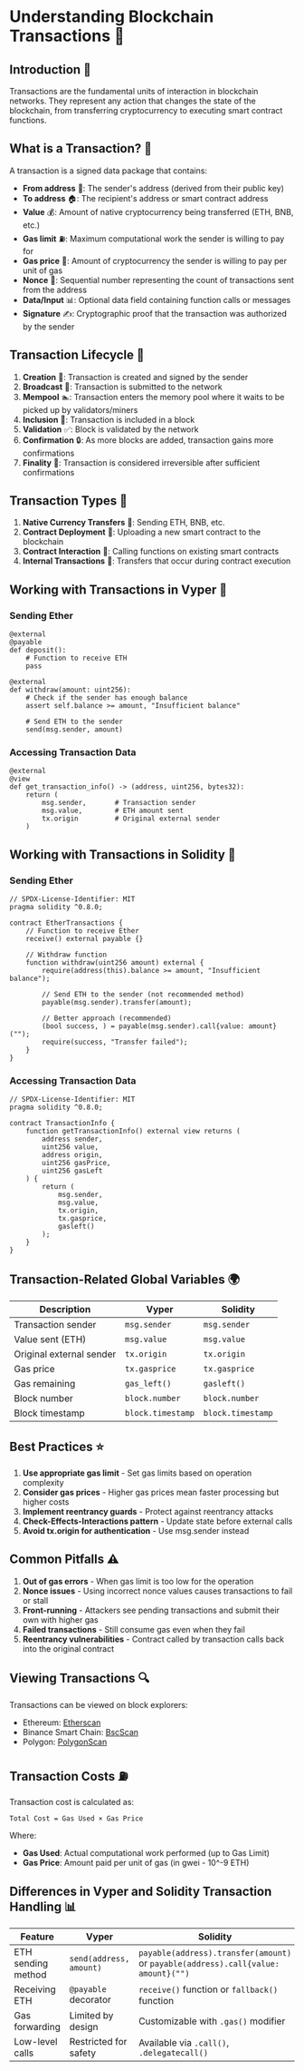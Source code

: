 # Understanding Blockchain Transactions 🔄

## Introduction 🌟
Transactions are the fundamental units of interaction in blockchain networks. They represent any action that changes the state of the blockchain, from transferring cryptocurrency to executing smart contract functions.

## What is a Transaction? 📝

A transaction is a signed data package that contains:
- **From address** 👤: The sender's address (derived from their public key)
- **To address** 🏠: The recipient's address or smart contract address
- **Value** 💰: Amount of native cryptocurrency being transferred (ETH, BNB, etc.)
- **Gas limit** ⛽: Maximum computational work the sender is willing to pay for
- **Gas price** 💸: Amount of cryptocurrency the sender is willing to pay per unit of gas
- **Nonce** 🔢: Sequential number representing the count of transactions sent from the address
- **Data/Input** 📊: Optional data field containing function calls or messages
- **Signature** ✍️: Cryptographic proof that the transaction was authorized by the sender

## Transaction Lifecycle 🔄

1. **Creation** 📝: Transaction is created and signed by the sender
2. **Broadcast** 📡: Transaction is submitted to the network
3. **Mempool** 🏊: Transaction enters the memory pool where it waits to be picked up by validators/miners
4. **Inclusion** 🧩: Transaction is included in a block
5. **Validation** ✅: Block is validated by the network
6. **Confirmation** 🔒: As more blocks are added, transaction gains more confirmations
7. **Finality** 🏁: Transaction is considered irreversible after sufficient confirmations

## Transaction Types 🔀

1. **Native Currency Transfers** 💱: Sending ETH, BNB, etc.
2. **Contract Deployment** 🚀: Uploading a new smart contract to the blockchain
3. **Contract Interaction** 🤝: Calling functions on existing smart contracts
4. **Internal Transactions** 🔄: Transfers that occur during contract execution

## Working with Transactions in Vyper 🐍

### Sending Ether
```vyper
@external
@payable
def deposit():
    # Function to receive ETH
    pass

@external
def withdraw(amount: uint256):
    # Check if the sender has enough balance
    assert self.balance >= amount, "Insufficient balance"
    
    # Send ETH to the sender
    send(msg.sender, amount)
```

### Accessing Transaction Data
```vyper
@external
@view
def get_transaction_info() -> (address, uint256, bytes32):
    return (
        msg.sender,       # Transaction sender
        msg.value,        # ETH amount sent
        tx.origin         # Original external sender
    )
```

## Working with Transactions in Solidity 💎

### Sending Ether
```solidity
// SPDX-License-Identifier: MIT
pragma solidity ^0.8.0;

contract EtherTransactions {
    // Function to receive Ether
    receive() external payable {}
    
    // Withdraw function
    function withdraw(uint256 amount) external {
        require(address(this).balance >= amount, "Insufficient balance");
        
        // Send ETH to the sender (not recommended method)
        payable(msg.sender).transfer(amount);
        
        // Better approach (recommended)
        (bool success, ) = payable(msg.sender).call{value: amount}("");
        require(success, "Transfer failed");
    }
}
```

### Accessing Transaction Data
```solidity
// SPDX-License-Identifier: MIT
pragma solidity ^0.8.0;

contract TransactionInfo {
    function getTransactionInfo() external view returns (
        address sender,
        uint256 value,
        address origin,
        uint256 gasPrice,
        uint256 gasLeft
    ) {
        return (
            msg.sender,
            msg.value,
            tx.origin,
            tx.gasprice,
            gasleft()
        );
    }
}
```

## Transaction-Related Global Variables 🌍

| Description | Vyper | Solidity |
|-------------|-------|----------|
| Transaction sender | `msg.sender` | `msg.sender` |
| Value sent (ETH) | `msg.value` | `msg.value` |
| Original external sender | `tx.origin` | `tx.origin` |
| Gas price | `tx.gasprice` | `tx.gasprice` |
| Gas remaining | `gas_left()` | `gasleft()` |
| Block number | `block.number` | `block.number` |
| Block timestamp | `block.timestamp` | `block.timestamp` |

## Best Practices ⭐

1. **Use appropriate gas limit** - Set gas limits based on operation complexity
2. **Consider gas prices** - Higher gas prices mean faster processing but higher costs
3. **Implement reentrancy guards** - Protect against reentrancy attacks
4. **Check-Effects-Interactions pattern** - Update state before external calls
5. **Avoid tx.origin for authentication** - Use msg.sender instead

## Common Pitfalls ⚠️

1. **Out of gas errors** - When gas limit is too low for the operation
2. **Nonce issues** - Using incorrect nonce values causes transactions to fail or stall
3. **Front-running** - Attackers see pending transactions and submit their own with higher gas
4. **Failed transactions** - Still consume gas even when they fail
5. **Reentrancy vulnerabilities** - Contract called by transaction calls back into the original contract

## Viewing Transactions 🔍

Transactions can be viewed on block explorers:
- Ethereum: [Etherscan](https://etherscan.io)
- Binance Smart Chain: [BscScan](https://bscscan.com)
- Polygon: [PolygonScan](https://polygonscan.com)

## Transaction Costs ⛽

Transaction cost is calculated as:
```
Total Cost = Gas Used × Gas Price
```

Where:
- **Gas Used**: Actual computational work performed (up to Gas Limit)
- **Gas Price**: Amount paid per unit of gas (in gwei - 10^-9 ETH)

## Differences in Vyper and Solidity Transaction Handling 📊

| Feature | Vyper | Solidity |
|---------|-------|----------|
| ETH sending method | `send(address, amount)` | `payable(address).transfer(amount)` or `payable(address).call{value: amount}("")` |
| Receiving ETH | `@payable` decorator | `receive()` function or `fallback()` function |
| Gas forwarding | Limited by design | Customizable with `.gas()` modifier |
| Low-level calls | Restricted for safety | Available via `.call()`, `.delegatecall()` |